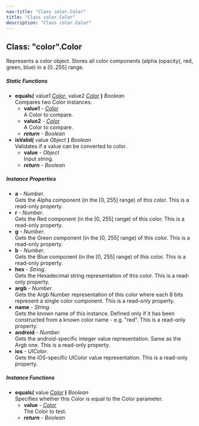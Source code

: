 ```yaml
---
nav-title: "Class color.Color"
title: "Class color.Color"
description: "Class color.Color"
---
```

## Class: "color".Color  
Represents a color object. Stores all color components (alpha (opacity), red, green, blue) in a [0..255] range.

##### Static Functions
 - **equals(** value1 [_Color_](../color/Color.md), value2 [_Color_](../color/Color.md) **)** _Boolean_  
     Compares two Color instances.
   - **value1** - [_Color_](../color/Color.md)  
     A Color to compare.
   - **value2** - [_Color_](../color/Color.md)  
     A Color to compare.
   - _**return**_ - _Boolean_
 - **isValid(** value _Object_ **)** _Boolean_  
     Validates if a value can be converted to color.
   - **value** - _Object_  
     Input string.
   - _**return**_ - _Boolean_

##### Instance Properties
 - **a** - _Number_.    
  Gets the Alpha component (in the [0, 255] range) of this color. This is a read-only property.
 - **r** - _Number_.    
  Gets the Red component (in the [0, 255] range) of this color. This is a read-only property.
 - **g** - _Number_.    
  Gets the Green component (in the [0, 255] range) of this color. This is a read-only property.
 - **b** - _Number_.    
  Gets the Blue component (in the [0, 255] range) of this color. This is a read-only property.
 - **hex** - _String_.    
  Gets the Hexadecimal string representation of this color. This is a read-only property.
 - **argb** - _Number_.    
  Gets the Argb Number representation of this color where each 8 bits represent a single color component. This is a read-only property.
 - **name** - _String_.    
  Gets the known name of this instance. Defined only if it has been constructed from a known color name - e.g. "red". This is a read-only property.
 - **android** - _Number_.    
  Gets the android-specific integer value representation. Same as the Argb one. This is a read-only property.
 - **ios** - _UIColor_.    
  Gets the iOS-specific UIColor value representation. This is a read-only property.

##### Instance Functions
 - **equals(** value [_Color_](../color/Color.md) **)** _Boolean_  
     Specifies whether this Color is equal to the Color parameter.
   - **value** - [_Color_](../color/Color.md)  
     The Color to test.
   - _**return**_ - _Boolean_